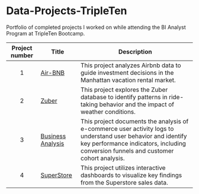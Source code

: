 # Data-Projects-TripleTen
Portfolio of completed projects I worked on while attending the BI Analyst Program at TripleTen Bootcamp.

| Project number | Title | Description |
| :-----------: | ----------- |----------- |
| 1 | [Air-BNB](https://github.com/Kin175/Data-Projects-TripleTen/tree/main/Air-BNB) | This project analyzes Airbnb data to guide investment decisions in the Manhattan vacation rental market.  |
| 2 | [Zuber](https://github.com/Kin175/Data-Projects-TripleTen/tree/main/Zuber) | This project explores the Zuber database to identify patterns in ride-taking behavior and the impact of weather conditions. |
| 3 | [Business Analysis](https://github.com/Kin175/Data-Projects-TripleTen/tree/main/Business%20Analytics) | This project documents the analysis of e-commerce user activity logs to understand user behavior and identify key performance indicators, including conversion funnels and customer cohort analysis. |
| 4 | [SuperStore](https://github.com/Kin175/Data-Projects-TripleTen/tree/main/SuperStore) | This project utilizes interactive dashboards to visualize key findings from the Superstore sales data. |


